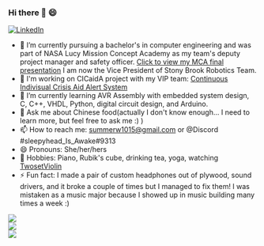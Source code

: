 ### Hi there 👋 😄

<!--
**SummerWang00/SummerWang00** is a ✨ _special_ ✨ repository because its `README.md` (this file) appears on your GitHub profile.
-->

<a href="https://www.linkedin.com/in/xuecen-summer-wang/"><img alt="LinkedIn" src="https://img.shields.io/badge/LinkedIn-0077B5?style=for-the-badge&logo=linkedin&logoColor=white"/></a>

- 🔭 I’m currently pursuing a bachelor's in computer engineering and was part of NASA Lucy Mission Concept Academy as my team's deputy project manager and safety officer. [Click to view my MCA final presentation](https://docs.google.com/presentation/d/1JfSefQwENlKa4OHJ4tQTv9BQu_46Fx4qwPU6swHkW1M/edit?usp=sharing)
I am now the Vice President of Stony Brook Robotics Team.
- 🤔 I'm working on CICaidA project with my VIP team: [Continuous Indivisual Crisis Aid Alert System](https://sites.google.com/stonybrook.edu/3dbmehelp/steam/cicaida?authuser=0)
- 🌱 I’m currently learning AVR Assembly with embedded system design, C, C++, VHDL, Python, digital circuit design, and Arduino.
- 💬 Ask me about Chinese food(actually I don't know enough... I need to learn more, but feel free to ask me :) )
- 📫 How to reach me: summerw1015@gmail.com or @Discord #sleepyhead_Is_Awake#9313
- 😄 Pronouns: She/her/hers
- 🔭 Hobbies: Piano, Rubik's cube, drinking tea, yoga, watching [TwosetViolin](https://www.youtube.com/watch?v=TY_RqaJnQnE)
- ⚡ Fun fact: I made a pair of custom headphones out of plywood, sound drivers, and it broke a couple of times but I managed to fix them! I was mistaken as a music major because I showed up in music building many times a week :)

<a href="https://github.com/SummerWang00">
  <img align="center" src="https://github-readme-streak-stats.herokuapp.com/?user=SummerWang00&theme=material-palenight" />
</a><br>
<a href="https://github.com/SummerWang00">
  <img align="center" src="https://github-readme-stats.vercel.app/api?username=SummerWang00&show_icons=true&theme=material-palenight" />
</a><br>
<a href="https://github.com/SummerWang00">
  <img align="center" src="https://github-readme-stats.vercel.app/api/top-langs/?username=SummerWang00&layout=compact&theme=material-palenight" />
</a><br>

